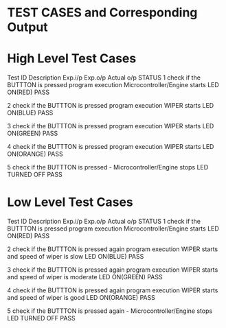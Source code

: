 # TEST CASES and Corresponding Output
# High Level Test Cases
Test ID	Description	Exp.i/p	Exp.o/p	Actual o/p	STATUS
1	check if the BUTTTON is pressed	program execution	Microcontroller/Engine starts	LED ON(RED)	PASS

2	check if the BUTTTON is pressed	program execution	WIPER starts	LED ON(BLUE)	PASS

3	check if the BUTTTON is pressed	program execution	WIPER starts	LED ON(GREEN)	PASS

4	check if the BUTTTON is pressed	program execution	WIPER starts	LED ON(ORANGE)	PASS

5	check if the BUTTTON is pressed	-	Microcontroller/Engine stops	LED TURNED OFF	PASS
# Low Level Test Cases
Test ID	Description	Exp.i/p	Exp.o/p	Actual o/p	STATUS
1	check if the BUTTTON is pressed	program execution	Microcontroller/Engine starts	LED ON(RED)	PASS

2	check if the BUTTTON is pressed again	program execution	WIPER starts and speed of wiper is slow	LED ON(BLUE)	PASS

3	check if the BUTTTON is pressed again	program execution	WIPER starts and speed of wiper is moderate	LED ON(GREEN)	PASS

4	check if the BUTTTON is pressed again	program execution	WIPER starts and speed of wiper is good	LED ON(ORANGE)	PASS

5	check if the BUTTTON is pressed again	-	Microcontroller/Engine stops	LED TURNED OFF	PASS
